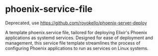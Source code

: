 # phoenix-service-file

Deprecated, use https://github.com/royokello/phoenix-server-deploy

A template phoenix.service file, tailored for deploying Elixir's Phoenix applications as systemd services. Designed for ease of deployment and management, this service file template streamlines the process of configuring Phoenix applications to run as services on Linux systems.
